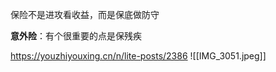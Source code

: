 保险不是进攻看收益，而是保底做防守

**意外险**：有个很重要的点是保残疾

https://youzhiyouxing.cn/n/lite-posts/2386
![[IMG_3051.jpeg]]